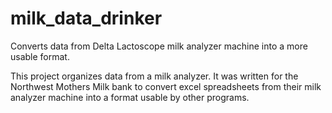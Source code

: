 # milk_data_drinker
Converts data from Delta Lactoscope milk analyzer machine into a more usable format.

This project organizes data from a milk analyzer. It was written for the Northwest Mothers Milk bank to convert excel spreadsheets from their milk analyzer machine into a format usable by other programs.
